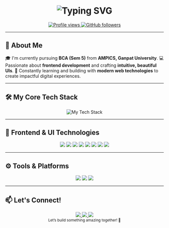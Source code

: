 <h1 align="center">
   <img
    src="https://readme-typing-svg.demolab.com/?font=Poppins&weight=500&size=38&duration=1800&pause=1000&color=8B5CF6&center=true&vCenter=true&width=700&height=80&lines=Hi+there!+%F0%9F%91%8B;I'm+Manish+Bayad;Frontend+Developer;Crafting+responsive+websites;Modern+web+experiences;User-friendly+interfaces"
    alt="Typing SVG"
  />
</h1>

<div align="center">
  <a href="https://github.com/Manish-CodeLab">
    <img src="https://komarev.com/ghpvc/?username=Manish-CodeLab&label=Profile%20Views&color=6933ff&style=flat-square" alt="Profile views" />
  </a>
  <a href="https://github.com/Manish-CodeLab?tab=followers">
    <img src="https://img.shields.io/github/followers/Manish-CodeLab?style=flat-square&color=6933ff" alt="GitHub followers" />
  </a>
</div>

---

## 🚀 About Me

🎓 I'm currently pursuing **BCA (Sem 5)** from **AMPICS, Ganpat University**.
💻 Passionate about **frontend development** and crafting **intuitive, beautiful UIs**.
🎯 Constantly learning and building with **modern web technologies** to create impactful digital experiences.

---

## 🛠️ My Core Tech Stack

<div align="center">
  <img src="https://skillicons.dev/icons?i=html,css,js,react,tailwind,redux,jquery,gsap,firebase,git,github&theme=dark" alt="My Tech Stack"/>
</div>

---

## 🎨 Frontend & UI Technologies

<div align="center">
  <img src="https://img.shields.io/badge/HTML5-E34F26?style=for-the-badge&logo=html5&logoColor=white"/>
  <img src="https://img.shields.io/badge/CSS3-1572B6?style=for-the-badge&logo=css3&logoColor=white"/>
  <img src="https://img.shields.io/badge/JavaScript-F7DF1E?style=for-the-badge&logo=javascript&logoColor=black"/>
  <img src="https://img.shields.io/badge/React-61DAFB?style=for-the-badge&logo=react&logoColor=black"/>
  <img src="https://img.shields.io/badge/TailwindCSS-06B6D4?style=for-the-badge&logo=tailwindcss&logoColor=white"/>
  <img src="https://img.shields.io/badge/Redux-764ABC?style=for-the-badge&logo=redux&logoColor=white"/>
  <img src="https://img.shields.io/badge/jQuery-0769AD?style=for-the-badge&logo=jquery&logoColor=white"/>
  <img src="https://img.shields.io/badge/GSAP-88CE02?style=for-the-badge&logo=greensock&logoColor=white"/>
</div>

---

## ⚙️ Tools & Platforms

<div align="center">
  <img src="https://img.shields.io/badge/Firebase-FFCA28?style=for-the-badge&logo=firebase&logoColor=black"/>
  <img src="https://img.shields.io/badge/Git-F05032?style=for-the-badge&logo=git&logoColor=white"/>
  <img src="https://img.shields.io/badge/GitHub-181717?style=for-the-badge&logo=github&logoColor=white"/>
</div>

---

## 📫 Let's Connect!

<div align="center">
  <a href="">
    <img src="https://img.shields.io/badge/Portfolio-Coming%20Soon-6933ff?style=for-the-badge&logo=safari&logoColor=white"/>
  </a>
  <a href="">
    <img src="https://img.shields.io/badge/LinkedIn-Updating-6933ff?style=for-the-badge&logo=linkedin&logoColor=white"/>
  </a>
  <a href="mailto:manish.bayad.frontenddev@gmail.com">
    <img src="https://img.shields.io/badge/Gmail-Contact%20Me-6933ff?style=for-the-badge&logo=gmail&logoColor=white"/>
  </a>
</div>

<div align="center">
  <sub>Let’s build something amazing together! 🚀</sub>
</div>
